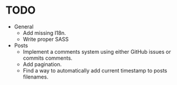 # TODO

- General
  - Add missing I18n.
  - Write proper SASS
- Posts
  - Implement a comments system using either GitHub issues or commits comments.
  - Add pagination.
  - Find a way to automatically add current timestamp to posts filenames.

